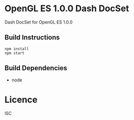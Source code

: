 # OpenGL ES 1.0.0 Dash DocSet

Dash DocSet for OpenGL ES 1.0.0

## Build Instructions

```
npm install
npm start
```

## Build Dependencies

* node

# Licence

ISC
